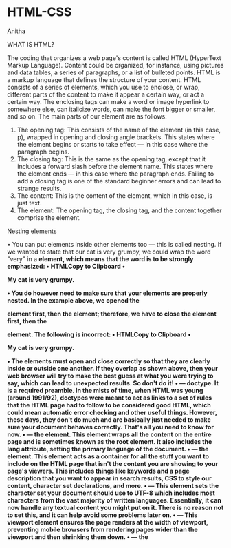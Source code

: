 # HTML-CSS
Anitha

WHAT IS HTML?

The coding that organizes a web page's content is called HTML (HyperText Markup Language). Content could be organized, for instance, using pictures and data tables, a series of paragraphs, or a list of bulleted points.
HTML is a markup language that defines the structure of your content. HTML consists of a series of elements, which you use to enclose, or wrap, different parts of the content to make it appear a certain way, or act a certain way. The enclosing tags can make a word or image hyperlink to somewhere else, can italicize words, can make the font bigger or smaller, and so on. 
The main parts of our element are as follows:
1.	The opening tag: This consists of the name of the element (in this case, p), wrapped in opening and closing angle brackets. This states where the element begins or starts to take effect — in this case where the paragraph begins.
2.	The closing tag: This is the same as the opening tag, except that it includes a forward slash before the element name. This states where the element ends — in this case where the paragraph ends. Failing to add a closing tag is one of the standard beginner errors and can lead to strange results.
3.	The content: This is the content of the element, which in this case, is just text.
4.	The element: The opening tag, the closing tag, and the content together comprise the element.

Nesting elements

•	You can put elements inside other elements too — this is called nesting. If we wanted to state that our cat is very grumpy, we could wrap the word "very" in a <strong> element, which means that the word is to be strongly emphasized:
•	HTMLCopy to Clipboard
•	<p>My cat is <strong>very</strong> grumpy. </p>
•	You do however need to make sure that your elements are properly nested. In the example above, we opened the <p> element first, then the <strong> element; therefore, we have to close the <strong> element first, then the <p> element. The following is incorrect:
•	HTMLCopy to Clipboard
•	<p>My cat is <strong>very grumpy. </p></strong>
•	The elements must open and close correctly so that they are clearly inside or outside one another. If they overlap as shown above, then your web browser will try to make the best guess at what you were trying to say, which can lead to unexpected results. So don't do it!
•	<!DOCTYPE html> — doctype. It is a required preamble. In the mists of time, when HTML was young (around 1991/92), doctypes were meant to act as links to a set of rules that the HTML page had to follow to be considered good HTML, which could mean automatic error checking and other useful things. However, these days, they don't do much and are basically just needed to make sure your document behaves correctly. That's all you need to know for now.
•	<html></html> — the <html> element. This element wraps all the content on the entire page and is sometimes known as the root element. It also includes the lang attribute, setting the primary language of the document.
•	<head></head> — the <head> element. This element acts as a container for all the stuff you want to include on the HTML page that isn't the content you are showing to your page's viewers. This includes things like keywords and a page description that you want to appear in search results, CSS to style our content, character set declarations, and more.
•	<meta charset="utf-8"> — This element sets the character set your document should use to UTF-8 which includes most characters from the vast majority of written languages. Essentially, it can now handle any textual content you might put on it. There is no reason not to set this, and it can help avoid some problems later on.
•	<meta name="viewport" content="width=device-width"> — This viewport element ensures the page renders at the width of viewport, preventing mobile browsers from rendering pages wider than the viewport and then shrinking them down.
•	<title></title> — the <title> element. This sets the title of your page, which is the title that appears in the browser tab the page is loaded in. It is also used to describe the page when you bookmark/favorite it.
•	<body></body> — the <body> element. This contains all the content that you want to show to web users when they visit your page, whether that's text, images, videos, games, playable audio tracks, or whatever else.

HTML Headlines
•	HTML provides six levels of headlines <h1> to <h6> with <h1> being the largest and <h6> being the smallest.


Working with Graphics and Images
Images

We use the img attribute when dealing with Images in HTML, as we know that the web will be very dull without images. 
There are four attributes that need to be included for every image:
1. The source attribute (SRC), which instructs the browser which image file to load, comes first. 
2. The image's text description is provided via the alt attribute (ALT). 
3. The width and height properties are the last ones that control the image's size. All four of these qualities should therefore be present in every image.

Images are one of the most common types of media used in web design.
To display an image on a webpage, you use the <img> tag with the src attribute to specify the URL or file path of the image.
Example: <img src="image.jpg" alt="Description of image">

Audio (audio tag):

HTML5 introduced the <audio> tag for embedding audio content directly into webpages.
. You can specify the source of the audio file using the src attribute.
. Additional attributes like controls, autoplay, loop, and preload control the playback behavior of the audio.
. Example: <audio src="audio.mp3" controls></audio>

Video (video tag):

. Similar to audio, HTML5 provides the <video> tag for embedding video content.
. You can specify multiple video sources using the <source> tag nested inside the <video> tag. This allows the browser to choose the best-supported format.
. Attributes like controls, autoplay, loop, preload, width, and height can be used to control the video's appearance and behavior.

